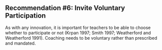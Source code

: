 ## Recommendation #6: Invite Voluntary Participation

As with any innovation, it is important for teachers to be able to choose whether to participate or not (Krpan 1997; Smith 1997; Weatherford and Weatherford 1991). Coaching needs to be voluntary rather than prescribed and mandated.